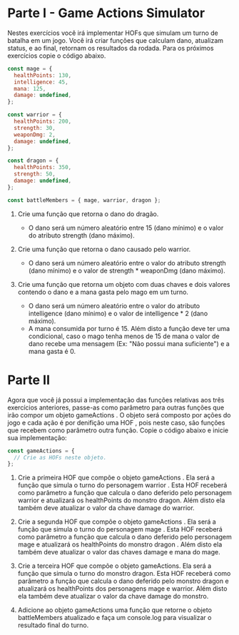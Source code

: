 # Parte I - Game Actions Simulator

Nestes exercícios você irá implementar HOFs que simulam um turno de batalha em um jogo. Você irá criar funções que calculam dano, atualizam status, e ao final, retornam os resultados da rodada. 
Para os próximos exercícios copie o código abaixo.

```js
const mage = {
  healthPoints: 130,
  intelligence: 45,
  mana: 125,
  damage: undefined,
};

const warrior = {
  healthPoints: 200,
  strength: 30,
  weaponDmg: 2,
  damage: undefined,
};

const dragon = {
  healthPoints: 350,
  strength: 50,
  damage: undefined,
};

const battleMembers = { mage, warrior, dragon };
```

1. Crie uma função que retorna o dano do dragão.
    * O dano será um número aleatório entre 15 (dano mínimo) e o valor do atributo strength (dano máximo).

2. Crie uma função que retorna o dano causado pelo warrior.
    * O dano será um número aleatório entre o valor do atributo strength (dano mínimo) e o valor de strength * weaponDmg (dano máximo).

3. Crie uma função que retorna um objeto com duas chaves e dois valores contendo o dano e a mana gasta pelo mago em um turno.
    * O dano será um número aleatório entre o valor do atributo intelligence (dano mínimo) e o valor de intelligence * 2 (dano máximo).
    * A mana consumida por turno é 15. Além disto a função deve ter uma condicional, caso o mago tenha menos de 15 de mana o valor de dano recebe uma mensagem (Ex: "Não possui mana suficiente") e a mana gasta é 0.

# Parte II

Agora que você já possui a implementação das funções relativas aos três exercícios anteriores, passe-as como parâmetro para outras funções que irão compor um objeto gameActions . O objeto será composto por ações do jogo e cada ação é por denifição uma HOF , pois neste caso, são funções que recebem como parâmetro outra função. 
Copie o código abaixo e inicie sua implementação:

```js
const gameActions = {
  // Crie as HOFs neste objeto.
};
```

1. Crie a primeira HOF que compõe o objeto gameActions . Ela será a função que simula o turno do personagem warrior . Esta HOF receberá como parâmetro a função que calcula o dano deferido pelo personagem warrior e atualizará os healthPoints do monstro dragon. Além disto ela também deve atualizar o valor da chave damage do warrior.

2. Crie a segunda HOF que compõe o objeto gameActions . Ela será a função que simula o turno do personagem mage . Esta HOF receberá como parâmetro a função que calcula o dano deferido pelo personagem mage e atualizará os healthPoints do monstro dragon . Além disto ela também deve atualizar o valor das chaves damage e mana do mage.

3. Crie a terceira HOF que compõe o objeto gameActions. Ela será a função que simula o turno do monstro dragon. Esta HOF receberá como parâmetro a função que calcula o dano deferido pelo monstro dragon e atualizará os healthPoints dos personagens mage e warrior. Além disto ela também deve atualizar o valor da chave damage do monstro.

4. Adicione ao objeto gameActions uma função que retorne o objeto battleMembers atualizado e faça um console.log para visualizar o resultado final do turno.